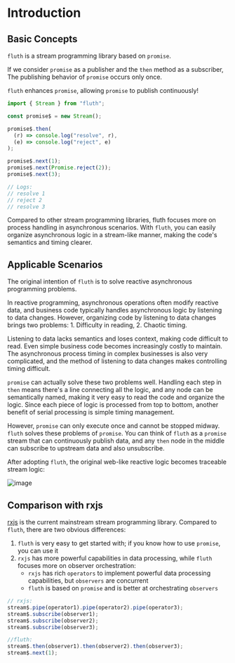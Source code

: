 # Introduction

## Basic Concepts

`fluth` is a stream programming library based on `promise`.

If we consider `promise` as a publisher and the `then` method as a subscriber, The publishing behavior of `promise` occurs only once.

`fluth` enhances `promise`, allowing `promise` to publish continuously!

```javascript
import { Stream } from "fluth";

const promise$ = new Stream();

promise$.then(
  (r) => console.log("resolve", r),
  (e) => console.log("reject", e)
);

promise$.next(1);
promise$.next(Promise.reject(2));
promise$.next(3);

// Logs:
// resolve 1
// reject 2
// resolve 3
```

Compared to other stream programming libraries, fluth focuses more on process handling in asynchronous scenarios. With `fluth`, you can easily organize asynchronous logic in a stream-like manner, making the code's semantics and timing clearer.

## Applicable Scenarios

The original intention of `fluth` is to solve reactive asynchronous programming problems.

In reactive programming, asynchronous operations often modify reactive data, and business code typically handles asynchronous logic by listening to data changes. However, organizing code by listening to data changes brings two problems: 1. Difficulty in reading, 2. Chaotic timing.

Listening to data lacks semantics and loses context, making code difficult to read. Even simple business code becomes increasingly costly to maintain. The asynchronous process timing in complex businesses is also very complicated, and the method of listening to data changes makes controlling timing difficult.

`promise` can actually solve these two problems well. Handling each step in `then` means there's a line connecting all the logic, and any node can be semantically named, making it very easy to read the code and organize the logic. Since each piece of logic is processed from top to bottom, another benefit of serial processing is simple timing management.

However, `promise` can only execute once and cannot be stopped midway. `fluth` solves these problems of `promise`. You can think of `fluth` as a `promise` stream that can continuously publish data, and any `then` node in the middle can subscribe to upstream data and also unsubscribe.

After adopting `fluth`, the original web-like reactive logic becomes traceable stream logic:

![image](/structure.drawio.png)

## Comparison with rxjs

[rxjs](https://rxjs.dev/) is the current mainstream stream programming library. Compared to `fluth`, there are two obvious differences:

1. `fluth` is very easy to get started with; if you know how to use `promise`, you can use it
2. `rxjs` has more powerful capabilities in data processing, while `fluth` focuses more on observer orchestration:
   - `rxjs` has rich `operators` to implement powerful data processing capabilities, but `observers` are concurrent
   - `fluth` is based on `promise` and is better at orchestrating `observers`

```javascript
// rxjs:
stream$.pipe(operator1).pipe(operator2).pipe(operator3);
stream$.subscribe(observer1);
stream$.subscribe(observer2);
stream$.subscribe(observer3);
```

```javascript
//fluth:
stream$.then(observer1).then(observer2).then(observer3);
stream$.next(1);
```
